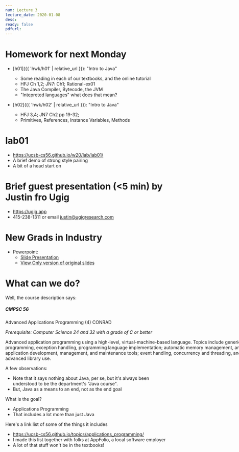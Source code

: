 ```yaml
---
num: Lecture 3
lecture_date: 2020-01-08
desc:
ready: false
pdfurl:
---
```


# Homework for next Monday

* [h01]({{ 'hwk/h01' | relative_url }}): "Intro to Java"
   * Some reading in each of our textbooks, and the online tutorial
   * HFJ Ch 1,2; JN7: Ch1; Rational-ex01
   * The Java Compiler, Bytecode, the JVM
   * "Intepreted languages" what does that mean?
   


* [h02]({{ 'hwk/h02' | relative_url }}): "Intro to Java"
   * HFJ 3,4; JN7 Ch2 pp 19-32;
   * Primitives, References, Instance Variables, Methods

# lab01

* <https://ucsb-cs56.github.io/w20/lab/lab01/>
* A brief demo of strong style pairing
* A bit of a head start on 

# Brief guest presentation (<5 min) by Justin fro Ugig

* <https://ugig.app>
* 415-238-1311 or email justin@ugigresearch.com

# New Grads in Industry

* Powerpoint: 
    * [Slide Presentation](https://docs.google.com/presentation/d/e/2PACX-1vQLnl6NhgID0xXuLPo8HbjAsXom1m77CmewfTY7Zvs0yz0BE2N2osa1T1lYaEM1bfd1utBXJYNhgKEh/pub?start=true&loop=false&delayms=180000)
    * [View Only version of original slides](https://docs.google.com/presentation/d/1WsSQz4rh50kINs8afmNS4MkaRWHyI74EqF6qC1pDk-A/edit?usp=sharing)

# What can we do?

Well, the course description says:

<div class="card" style="width: 50rem;">
<div class="card-body" markdown="1">
<h5 class="card-title">CMPSC 56</h5>

Advanced Applications Programming (4) CONRAD

*Prerequisite: Computer Science 24 and 32 with a grade of C or better*

<p class="card-text">
Advanced application programming using a high-level, virtual-machine-based language. Topics include generic programming, exception handling, programming language implementation; automatic memory management, and application development, management, and maintenance tools; event handling, concurrency and threading, and advanced library use.
</p>
</div>
</div>

A few observations:
* Note that it says nothing about Java, per se, but it's always been understood to be the department's "Java course".
* But, Java as a means to an end, not as the end goal

What is the goal?
* Applications Programming
* That includes a lot more than just Java

Here's a link list of some of the things it includes
* <https://ucsb-cs56.github.io/topics/applications_programming/>
* I made this list together with folks at AppFolio, a local software employer
* A lot of that stuff won't be in the textbooks!
